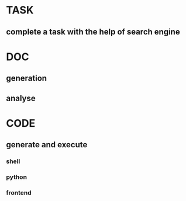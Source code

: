 # TASK
## complete a task with the help of search engine


# DOC
## generation
## analyse

# CODE
## generate and execute
### shell
### python
### frontend


